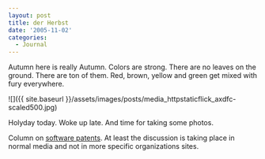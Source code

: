 ```yaml
---
layout: post
title: der Herbst
date: '2005-11-02'
categories:
  - Journal
---
```


Autumn here is really Autumn. Colors are strong. There are no leaves on the ground. There are ton of them. Red, brown, yellow and green get mixed with fury everywhere.

 ![]({{ site.baseurl }}/assets/images/posts/media_httpstaticflick_axdfc-scaled500.jpg)

Holyday today. Woke up late. And time for taking some photos.

Column on [software patents](http://www.eweek.com/article2/0,1895,1880085,00.asp). At least the discussion is taking place in normal media and not in more specific organizations sites.

